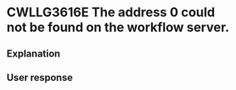 # CWLLG3616E The address 0 could not be found on the workflow server.

## Explanation

## User response